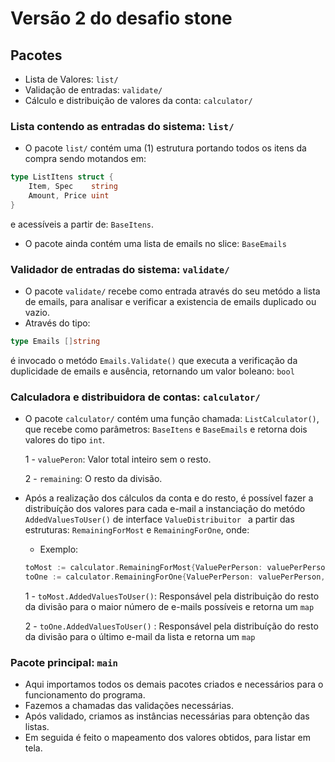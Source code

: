 # Versão 2 do desafio stone

## Pacotes
 - Lista de Valores: `list/`
 - Validação de entradas: `validate/`
 - Cálculo e distribuição de valores da conta: `calculator/`


### Lista contendo as entradas do sistema: `list/`
- O pacote `list/` contém uma (1) estrutura portando todos os itens da compra sendo motandos em:

```go
type ListItens struct {
	Item, Spec    string
	Amount, Price uint
}
```
e acessíveis a partir de: `BaseItens`.

- O pacote ainda contém uma lista de emails no slice: 
    `BaseEmails`


### Validador de entradas do sistema: `validate/`
- O pacote `validate/` recebe como entrada através do seu metódo a lista de emails, para analisar e verificar a existencia de emails duplicado ou vazio.
- Através do tipo:
```go 
type Emails []string
```
é invocado o metódo `Emails.Validate()` que executa a verificação da duplicidade de emails e ausência, retornando um valor boleano: `bool`

### Calculadora e distribuidora de contas: `calculator/`
- O pacote `calculator/` contém uma função chamada: `ListCalculator()`, que recebe como parâmetros: `BaseItens` e `BaseEmails` e retorna dois valores do tipo `int`.

    1 - `valuePeron`: Valor total inteiro sem o resto.
    
    2 - `remaining`: O resto da divisão.

- Após a realização dos cálculos da conta e do resto, é possível fazer a distribuíção dos valores para cada e-mail a instanciação do metódo `AddedValuesToUser()` de interface `ValueDistribuitor ` a partir das estruturas: `RemainingForMost` e `RemainingForOne`, onde:
    - Exemplo:
    ```go
    toMost := calculator.RemainingForMost{ValuePerPerson: valuePerPerson, Remaining: remaining, Email: list.BaseEmails}
    toOne := calculator.RemainingForOne{ValuePerPerson: valuePerPerson, Remaining: remaining, Email: list.BaseEmails}
    ```

    1 - `toMost.AddedValuesToUser()`: Responsável pela distribuição do resto da divisão para o maior número de e-mails possíveis e retorna um `map`
    
    2 - `toOne.AddedValuesToUser()` : Responsável pela distribuíção do resto da divisão para o último e-mail da lista e retorna um `map`

### Pacote principal: `main`
- Aqui importamos todos os demais pacotes criados e necessários para o funcionamento do programa.
- Fazemos a chamadas das validações necessárias.
- Após validado, criamos as instâncias necessárias para obtenção das listas.
- Em seguida é feito o mapeamento dos valores obtidos, para listar em tela.
